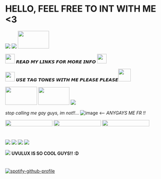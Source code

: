 # **HELLO, FEEL FREE TO INT WITH ME  <3**

<img src="https://images-wixmp-ed30a86b8c4ca887773594c2.wixmp.com/f/d7f0627c-ea8e-4f37-a6d6-f0f7b9ea25af/d6c08to-7f34685d-89af-4475-b4d5-30f096949c6c.gif?token=eyJ0eXAiOiJKV1QiLCJhbGciOiJIUzI1NiJ9.eyJzdWIiOiJ1cm46YXBwOjdlMGQxODg5ODIyNjQzNzNhNWYwZDQxNWVhMGQyNmUwIiwiaXNzIjoidXJuOmFwcDo3ZTBkMTg4OTgyMjY0MzczYTVmMGQ0MTVlYTBkMjZlMCIsIm9iaiI6W1t7InBhdGgiOiJcL2ZcL2Q3ZjA2MjdjLWVhOGUtNGYzNy1hNmQ2LWYwZjdiOWVhMjVhZlwvZDZjMDh0by03ZjM0Njg1ZC04OWFmLTQ0NzUtYjRkNS0zMGYwOTY5NDljNmMuZ2lmIn1dXSwiYXVkIjpbInVybjpzZXJ2aWNlOmZpbGUuZG93bmxvYWQiXX0.2nuhe7shosYbaHrHWISCrchVR807K_-5J-jsUNWtVDg" width="" height="" /> <img src="https://wilardo.crd.co/assets/images/gallery13/6fad70a9.png?v=d19c95ca" width="" height="" /> <img src="https://images-wixmp-ed30a86b8c4ca887773594c2.wixmp.com/f/8467d703-a4ec-46f5-b912-547dcc1098e4/d81j9pv-fea765e0-a402-405c-afe0-68d656b2f8e8.gif?token=eyJ0eXAiOiJKV1QiLCJhbGciOiJIUzI1NiJ9.eyJzdWIiOiJ1cm46YXBwOjdlMGQxODg5ODIyNjQzNzNhNWYwZDQxNWVhMGQyNmUwIiwiaXNzIjoidXJuOmFwcDo3ZTBkMTg4OTgyMjY0MzczYTVmMGQ0MTVlYTBkMjZlMCIsIm9iaiI6W1t7InBhdGgiOiJcL2ZcLzg0NjdkNzAzLWE0ZWMtNDZmNS1iOTEyLTU0N2RjYzEwOThlNFwvZDgxajlwdi1mZWE3NjVlMC1hNDAyLTQwNWMtYWZlMC02OGQ2NTZiMmY4ZTguZ2lmIn1dXSwiYXVkIjpbInVybjpzZXJ2aWNlOmZpbGUuZG93bmxvYWQiXX0.37hgiKOuasH2qXa0XXhhORpVAOeYJqd3GXxMoQz1_Pg" width="99" height="56" />

<img src="https://64.media.tumblr.com/6d40f310c4f349f9b75f08752bbda165/46505ae1dd62b12e-87/s100x200/968334e5d82167d97f15eef241ecfe45359eee4a.gifv" width="30" height="30" /> 𝙍𝙀𝘼𝘿 𝙈𝙔 𝙇𝙄𝙉𝙆𝙎 𝙁𝙊𝙍 𝙈𝙊𝙍𝙀 𝙄𝙉𝙁𝙊 <img src="https://64.media.tumblr.com/154091637a79660eaeb1a62323a0ee46/363ef03bdd19030a-36/s100x200/36ea4c363da411323ea6e83a9b614b49e203d083.gifv" width="30" height="30" />

<img src="https://64.media.tumblr.com/58298a8a3954059c61834fcf48277412/fccafe4fdf812857-e1/s250x400/2ebad36fb3a8bd43fb5ec333f40fc90cf33f3ed3.gifv" width="30" height="30" /> 𝙐𝙎𝙀 𝙏𝘼𝙂 𝙏𝙊𝙉𝙀𝙎 𝙒𝙄𝙏𝙃 𝙈𝙀 𝙋𝙇𝙀𝘼𝙎𝙀 𝙋𝙇𝙀𝘼𝙎𝙀<img src="https://64.media.tumblr.com/841488eae6a70931919a267846fee496/c02ae76db2cfa586-3c/s75x75_c1/f05f586913f24bed000035db7432762007f27fec.gifv" width="40" height="40" />


<img src="https://64.media.tumblr.com/818378f88ae4206978b8d39d3ac3cda7/22d8a54ae638ba1a-1d/s250x400/b8ddf8643b34990c37442f23b4df81fc29b53bc0.gifv" width="101" height="57" /> <img src="https://64.media.tumblr.com/9f54064d98e2664b811612a1b05c7640/8e9d30a410d87d54-8b/s100x200/374dfcb9dc709dcf2482f49925e0668cf7882b06.pnj" width="99" height="56" /> <img src="https://i.imgur.com/XalKgUv.png" width="" height="" />


*stop calling me gay guys, im not!!...* ![image](https://github.com/Flamesiii/Flamesiii/assets/134642966/b498160b-7a15-4dca-8b2b-5d8d297ff3f3) <-- *ANYGAYS ME FR !!*

<img src="https://64.media.tumblr.com/58ff2a6fa32350b2d24880a16f381daf/1fd6f0e8f6a6ecad-df/s250x400/ec9229fcc465a8c4983629cada9a9e0c4e2873ef.gifv" width="150" height="20" /> <img src="https://64.media.tumblr.com/1ca46c48c10e79d5a1fc3f5ebffe0d51/b901a53deecf8eb9-5a/s250x400/663f715afe17904adb1764ae119a9c5eeec5df13.gifv" width="150" height="20" />
<img src="https://64.media.tumblr.com/61e7e7c647ef40f9522af2e1a432460a/c50dc93c89e251e3-cc/s250x400/5a16688843c6a406b76038d24a56814edb38b74f.gifv" width="150" height="20" />
#
<img src="https://64.media.tumblr.com/d99330ed8443343ae232b9f571a4a1ca/19bf44ced24923cd-18/s100x200/1e41c0cf2c8726420ca3c902765b89430cbb6cbc.gifv" width="" height="" />  <img src="https://64.media.tumblr.com/4b0f67b3f66f9154f46485aeabf2573e/19bf44ced24923cd-d9/s100x200/4c330271f979440a97a94918ed3751b7549b9bdf.gifv" width="" height="" />  <img src="https://64.media.tumblr.com/a6f18604d1cb8590107e9dbc899ce724/19bf44ced24923cd-d7/s100x200/885de00b3365fbeabe8827a8dc25c36d9f0eda26.gifv" width="" height="" /> <img src="https://64.media.tumblr.com/1e46eff0e57bb5f6d2c843f7f97e140e/19bf44ced24923cd-86/s100x200/40073837a9e6e3e3dcfdbc7f64857be45a07937c.gifv" width="" height="" />

<img src="[https://s7.ezgif.com/tmp/ezgif-7-3300260648.gif](https://watermelon.crd.co/assets/images/gallery15/d9a5aca2.gif?v=6332de85)" width="" height="" /> **UVULUX IS SO COOL GUYS!! :D** 
#

[![spotify-github-profile](https://spotify-github-profile.kittinanx.com/api/view?uid=313gi53l5bkngbi23l7qdza4t6ha&cover_image=0dUnW52SwzwPEAHS1oM9xT?si=69da4f28bc874fc7=default&show_offline=true&background_color=121212&interchange=true)](https://github.com/kittinan/spotify-github-profile)

<!---
AlexShads/AlexShads is a ✨ special ✨ repository because its `README.md` (this file) appears on your GitHub profile.
You can click the Preview link to take a look at your changes.
--->
